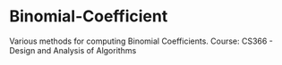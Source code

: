 # Binomial-Coefficient
Various methods for computing Binomial Coefficients.
Course: CS366 - Design and Analysis of Algorithms
